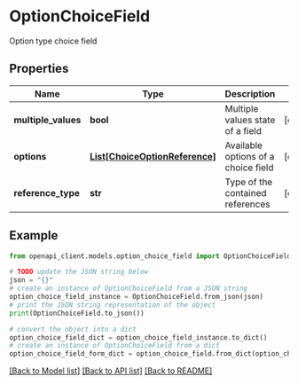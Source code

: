 # OptionChoiceField

Option type choice field

## Properties

Name | Type | Description | Notes
------------ | ------------- | ------------- | -------------
**multiple_values** | **bool** | Multiple values state of a field | [optional] 
**options** | [**List[ChoiceOptionReference]**](ChoiceOptionReference.md) | Available options of a choice field | [optional] 
**reference_type** | **str** | Type of the contained references | [optional] 

## Example

```python
from openapi_client.models.option_choice_field import OptionChoiceField

# TODO update the JSON string below
json = "{}"
# create an instance of OptionChoiceField from a JSON string
option_choice_field_instance = OptionChoiceField.from_json(json)
# print the JSON string representation of the object
print(OptionChoiceField.to_json())

# convert the object into a dict
option_choice_field_dict = option_choice_field_instance.to_dict()
# create an instance of OptionChoiceField from a dict
option_choice_field_form_dict = option_choice_field.from_dict(option_choice_field_dict)
```
[[Back to Model list]](../README.md#documentation-for-models) [[Back to API list]](../README.md#documentation-for-api-endpoints) [[Back to README]](../README.md)


